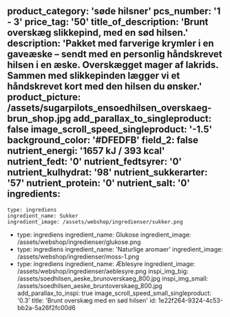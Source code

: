 product_category: 'søde hilsner'
pcs_number: '1 - 3'
price_tag: '50'
title_of_description: 'Brunt overskæg slikkepind, med en sød hilsen.'
description: 'Pakket med farverige krymler i en gaveæske – sendt med en personlig håndskrevet hilsen i en æske. Overskægget mager af lakrids. Sammen med slikkepinden lægger vi et håndskrevet kort med den hilsen du ønsker.'
product_picture: /assets/sugarpilots_ensoedhilsen_overskaeg-brun_shop.jpg
add_parallax_to_singleproduct: false
image_scroll_speed_singleproduct: '-1.5'
background_color: '#DFEDFB'
field_2: false
nutrient_energi: '1657 kJ / 393 kcal'
nutrient_fedt: '0'
nutrient_fedtsyrer: '0'
nutrient_kulhydrat: '98'
nutrient_sukkerarter: '57'
nutrient_protein: '0'
nutrient_salt: '0'
ingredients:
  -
    type: ingrediens
    ingredient_name: Sukker
    ingredient_image: /assets/webshop/ingredienser/sukker.png
  -
    type: ingrediens
    ingredient_name: Glukose
    ingredient_image: /assets/webshop/ingredienser/glukose.png
  -
    type: ingrediens
    ingredient_name: 'Naturlige aromaer'
    ingredient_image: /assets/webshop/ingredienser/moss-1.png
  -
    type: ingrediens
    ingredient_name: Æblesyre
    ingredient_image: /assets/webshop/ingredienser/aeblesyre.png
inspi_img_big: /assets/soedhilsen_aeske_brunoverskaeg_800.jpg
inspi_img_small: /assets/soedhilsen_aeske_bruntoverskaeg_800.jpg
add_parallax_to_inspi: true
image_scroll_speed_small_singleproduct: '0.3'
title: 'Brunt overskæg med en sød hilsen'
id: 1e22f264-9324-4c53-bb2a-5a26f2fc00d6
